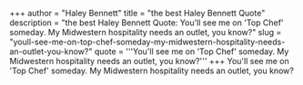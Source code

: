 +++
author = "Haley Bennett"
title = "the best Haley Bennett Quote"
description = "the best Haley Bennett Quote: You'll see me on 'Top Chef' someday. My Midwestern hospitality needs an outlet, you know?"
slug = "youll-see-me-on-top-chef-someday-my-midwestern-hospitality-needs-an-outlet-you-know?"
quote = '''You'll see me on 'Top Chef' someday. My Midwestern hospitality needs an outlet, you know?'''
+++
You'll see me on 'Top Chef' someday. My Midwestern hospitality needs an outlet, you know?
